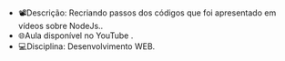 - 📽️Descrição: Recriando passos dos códigos que foi apresentado em vídeos sobre NodeJs..
- 🌐Aula disponível no YouTube .
- 💻Disciplina: Desenvolvimento WEB.


